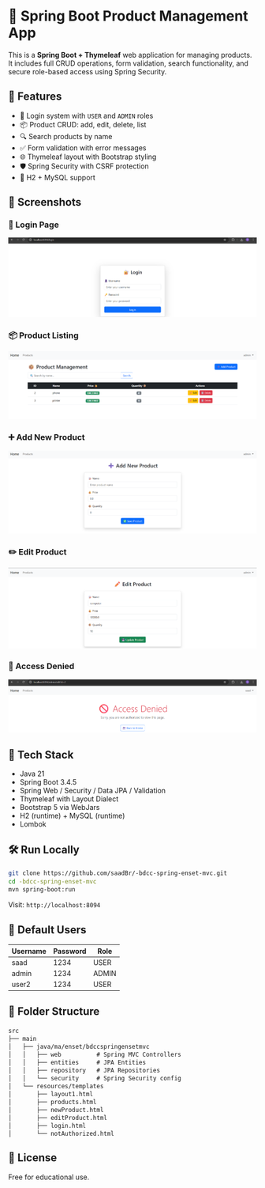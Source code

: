 
# 🛒 Spring Boot Product Management App

This is a **Spring Boot + Thymeleaf** web application for managing products. It includes full CRUD operations, form validation, search functionality, and secure role-based access using Spring Security.

## 🚀 Features

- 🔐 Login system with `USER` and `ADMIN` roles
- 📦 Product CRUD: add, edit, delete, list
- 🔍 Search products by name
- ✅ Form validation with error messages
- 🌐 Thymeleaf layout with Bootstrap styling
- 🛡️ Spring Security with CSRF protection
- 📄 H2 + MySQL support

## 📸 Screenshots

### 🔑 Login Page
![Login](screenshots/login.png)

### 📦 Product Listing
![Product List](screenshots/list.png)

### ➕ Add New Product
![Add Product](screenshots/add.png)

### ✏️ Edit Product
![Edit Product](screenshots/edit.png)

### 🚫 Access Denied

![Not Authorized](screenshots/access_denied.png)

## 🧰 Tech Stack

- Java 21
- Spring Boot 3.4.5
- Spring Web / Security / Data JPA / Validation
- Thymeleaf with Layout Dialect
- Bootstrap 5 via WebJars
- H2 (runtime) + MySQL (runtime)
- Lombok

## 🛠️ Run Locally

```bash
git clone https://github.com/saadBr/-bdcc-spring-enset-mvc.git
cd -bdcc-spring-enset-mvc
mvn spring-boot:run
```

Visit: `http://localhost:8094`

## 👤 Default Users

| Username | Password | Role  |
|----------|----------|-------|
| saad     | 1234     | USER  |
| admin    | 1234     | ADMIN |
| user2    | 1234     | USER  |

## 📁 Folder Structure

```
src
├── main
│   ├── java/ma/enset/bdccspringensetmvc
│   │   ├── web          # Spring MVC Controllers
│   │   ├── entities     # JPA Entities
│   │   ├── repository   # JPA Repositories
│   │   └── security     # Spring Security config
│   └── resources/templates
│       ├── layout1.html
│       ├── products.html
│       ├── newProduct.html
│       ├── editProduct.html
│       ├── login.html
│       └── notAuthorized.html
```

## 📜 License

Free for educational use.
